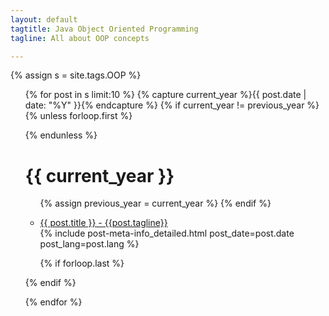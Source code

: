 ```yaml
---
layout: default
tagtitle: Java Object Oriented Programming
tagline: All about OOP concepts

---
```



<!-- {% assign max_post_size = include.max  %}

{% capture my_variable %}
{{page.path | remove: "tags/" }}

{% endcapture %}

 {% assign tagvar = my_variable | remove: ".md" %}
 {{ tagvar }} -->

 
 {% assign s = site.tags.OOP %}


 

 <ul class="post-list">
 {% for post in s limit:10 %}
   {% capture current_year %}{{ post.date | date: "%Y" }}{% endcapture %}
   {% if current_year != previous_year %}
   {% unless forloop.first %}
    
{% endunless %}
    <h1>{{ current_year }}</h1>
    <ul>
    {% assign previous_year = current_year %}
   {% endif %}




<li> <a href="{{site.baseurl}}{{ post.url }}">{{ post.title }} - {{post.tagline}}</a>  
        <section  class="list_post_detailed">  
            {% include post-meta-info_detailed.html post_date=post.date post_lang=post.lang %}
        </section> 
      </li>
    
{% if forloop.last %}
        </ul>
{% endif %}

{% endfor %}

 </ul>